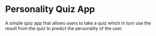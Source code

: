 # Personality Quiz App

A simple quiz app that allows users to take a quiz which in turn use the result from the quiz to predict the personality of the user.
